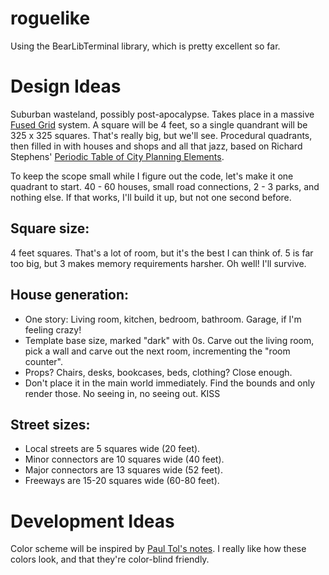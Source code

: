 # roguelike
Using the BearLibTerminal library, which is pretty excellent so far.

# Design Ideas
Suburban wasteland, possibly post-apocalypse. Takes place in a massive [Fused Grid][0] system. A square will be 4 feet, so a single quandrant will be 325 x 325 squares. That's really big, but we'll see. Procedural quadrants, then filled in with houses and shops and all that jazz, based on Richard Stephens' [Periodic Table of City Planning Elements][2].

[0]: https://en.wikipedia.org/wiki/Fused_grid
[2]: http://www.stephensplanning.com/media.html

To keep the scope small while I figure out the code, let's make it one quadrant to start. 40 - 60 houses, small road connections, 2 - 3 parks, and nothing else. If that works, I'll build it up, but not one second before.

## Square size:
4 feet squares. That's a lot of room, but it's the best I can think of. 5 is far too big, but 3 makes memory requirements harsher. Oh well! I'll survive.

## House generation:

* One story: Living room, kitchen, bedroom, bathroom. Garage, if I'm feeling crazy!
* Template base size, marked "dark" with 0s. Carve out the living room, pick a wall and carve out the next room, incrementing the "room counter".
* Props? Chairs, desks, bookcases, beds, clothing? Close enough.
* Don't place it in the main world immediately. Find the bounds and only render those. No seeing in, no seeing out. KISS


## Street sizes:

* Local streets are 5 squares wide (20 feet).
* Minor connectors are 10 squares wide (40 feet).
* Major connectors are 13 squares wide (52 feet).
* Freeways are 15-20 squares wide (60-80 feet).

# Development Ideas
Color scheme will be inspired by [Paul Tol's notes][1]. I really like how these colors look, and that they're color-blind friendly.

[1]: https://personal.sron.nl/~pault/
